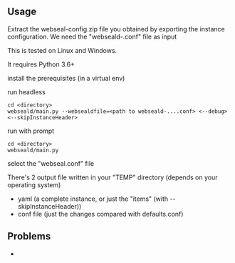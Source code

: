 Usage
------
Extract the webseal-config.zip file you obtained by exporting the instance configuration.
We need the "webseald-<instancename>.conf" file as input


This is tested on Linux and Windows.

It requires Python 3.6+

     
install the prerequisites (in a virtual env)

run headless

    cd <directory>
    webseald/main.py --websealdfile=<path to webseald-....conf> <--debug> <--skipInstanceHeader>
    
 

run with prompt
   
    cd <directory>
    webseald/main.py


select the "webseal.conf" file

There's 2 output file written in your "TEMP" directory (depends on your operating system)
- yaml (a complete instance, or just the "items" (with --skipInstanceHeader))
- conf file (just the changes compared with defaults.conf)

Problems
-------
- 